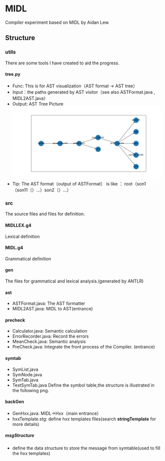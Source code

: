 # MIDL
Compiler experiment based on MIDL by Aidan Lew.

## Structure
### utils
There are some tools I have created to aid the progress.

#### tree.py
- Func:  This is for AST visualization（AST format -> AST tree）
- Input：the paths generated by AST visitor（see also ASTFormat.java , MIDL2AST.java）
- Output: AST Tree Picture
 ![Sample](https://github.com/AL-377/MIDL/blob/main/demo/tree_sample.png)
- Tip: The AST format（output of ASTFormat） is like ： root（son1（son11（）...）son2（）...）

### src
The source files and files for definition.

#### MIDLLEX.g4
Lexical definition

#### MIDL.g4
Grammatical definition

#### gen
The files for grammatical and lexical analysis.(generated by ANTLR)

#### ast
- ASTFormat.java: The AST formatter
- MIDL2AST.java: MIDL to AST(entrance)

#### precheck
- Calculator.java: Semantic calculation
- ErrorRecorder.java: Record the errors
- MeanCheck.java: Semantic analysis
- PreCheck.java: Integrate the front process of the Compiler. (entrance)

#### symtab
- SymList.java
- SymNode.java
- SymTab.java
- TestSymTab.java
Define the symbol table,the structure is illustrated in the following png.

#### backGen
- GenHxx.java: MIDL->Hxx（main entrance）
- hxxTemplate.stg: define hxx templates files(search **stringTemplate** for more details)
##### msgStructure
- define the data structure to store the message from symtable(used to fill the hxx templates) 




